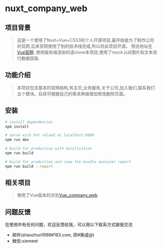 # nuxt_company_web

## 项目背景
> 这是一个使用了Nuxt+Vue+CSS3的个人开源项目,最开始是为了制作公司的官网,后来官网使用了别的技术栈完成,所以将此项目开源。
预览地址在 [Vue官网](http://bt.soaz.xyz/) ,使用服务端渲染的请clone本项目,使用了mock.js对图片和文本进行数据获取.

## 功能介绍
> 本项目包含基本的官网结构,有主页,业务服务,关于公司,加入我们,联系我们五个模块。后续可根据自己的需求再做增加修改删除页面。

## 安装

``` bash
# install dependencies
npm install

# serve with hot reload at localhost:8080
npm run dev

# build for production with minification
npm run build

# build for production and view the bundle analyzer report
npm run build --report
```

## 相关项目
> 使用了Vue版本的浏览[Vue_company_web](https://github.com/shaozhun/vue_company_web)

## 问题反馈
在使用中有任何问题，欢迎反馈给我，可以用以下联系方式跟我交流

* 邮件(shaozhun1998#163.com, 把#换成@)
* 微信:xiemeet


